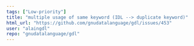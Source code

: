```yaml
---
tags: ["Low-priority"]
title: "multiple usage of same keyword (IDL --> duplicate keyword)"
html_url: "https://github.com/gnudatalanguage/gdl/issues/453"
user: "alaingdl"
repo: "gnudatalanguage/gdl"
---
```


